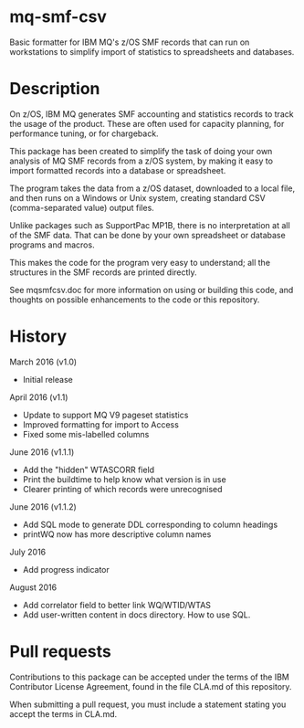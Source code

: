 # mq-smf-csv
Basic formatter for IBM MQ's z/OS SMF records that can run on workstations
to simplify import of statistics to spreadsheets and databases.

Description
===========
On z/OS, IBM MQ generates SMF accounting and statistics records to track
the usage of the product. These are often used for capacity planning,
for performance tuning, or for chargeback.

This package has been created to simplify the task of doing your
own analysis of MQ SMF records from a z/OS system, by making it
easy to import formatted records into a database or spreadsheet.

The program takes the data from a z/OS dataset, downloaded to a
local file, and then runs on a Windows or Unix system, creating
standard CSV (comma-separated value) output files.

Unlike packages such as SupportPac MP1B, there is no interpretation
at all of the SMF data. That can be done by your own spreadsheet or
database programs and macros.

This makes the code for the program very easy to understand; all the
structures in the SMF records are printed directly.

See mqsmfcsv.doc for more information on using or building this code, and
thoughts on possible enhancements to the code or this repository.


History
=======
March 2016 (v1.0)
* Initial release

April 2016 (v1.1)
* Update to support MQ V9 pageset statistics
* Improved formatting for import to Access
* Fixed some mis-labelled columns

June 2016 (v1.1.1)
* Add the "hidden" WTASCORR field
* Print the buildtime to help know what version is in use
* Clearer printing of which records were unrecognised

June 2016 (v1.1.2)
* Add SQL mode to generate DDL corresponding to column headings
* printWQ now has more descriptive column names

July 2016
* Add progress indicator

August 2016
* Add correlator field to better link WQ/WTID/WTAS
* Add user-written content in docs directory. How to use SQL.       


Pull requests
=============
Contributions to this package can be accepted under the terms of the
IBM Contributor License Agreement, found in the file CLA.md of this repository.

When submitting a pull request, you must include a statement stating you accept the terms in CLA.md.
